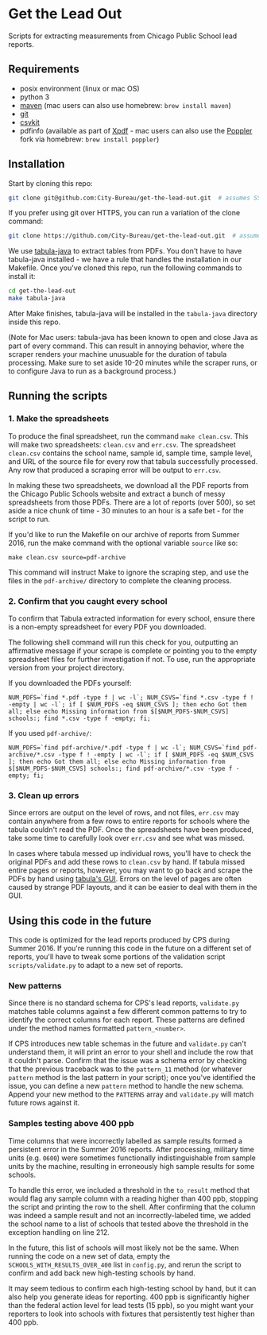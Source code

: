 # Get the Lead Out

Scripts for extracting measurements from Chicago Public School lead reports.

## Requirements

* posix environment (linux or mac OS)
* python 3 
* [maven](https://maven.apache.org/install.html) (mac users can also use homebrew: `brew install maven`) 
* [git](https://git-scm.com/book/en/v1/Getting-Started-Installing-Git)  
* [csvkit](https://csvkit.readthedocs.io/en/0.9.1/install.html)
* pdfinfo (available as part of [Xpdf](http://www.foolabs.com/xpdf/download.html) - mac users can also use the [Poppler](https://poppler.freedesktop.org/) fork via homebrew: `brew install poppler`)

## Installation

Start by cloning this repo:

```bash
git clone git@github.com:City-Bureau/get-the-lead-out.git  # assumes SSH
```

If you prefer using git over HTTPS, you can run a variation of the clone command:

```bash
git clone https://github.com/City-Bureau/get-the-lead-out.git  # assumes HTTPS
```

We use [tabula-java](https://github.com/tabulapdf/tabula-java) to extract tables from PDFs. You don't have to have tabula-java installed - we have a rule that handles the installation in our Makefile. Once you've cloned this repo, run the following commands to install it:

```bash
cd get-the-lead-out
make tabula-java
```

After Make finishes, tabula-java will be installed in the `tabula-java` directory inside this repo.  

(Note for Mac users: tabula-java has been known to open and close Java as part of every command. This can result in annoying behavior, where the scraper renders your machine unusuable for the duration of tabula processing. Make sure to set aside 10-20 minutes while the scraper runs, or to configure Java to run as a background process.)

## Running the scripts

### 1. Make the spreadsheets

To produce the final spreadsheet, run the command `make clean.csv`. This will make two spreadsheets: `clean.csv` and `err.csv`. The spreadsheet `clean.csv` contains the school name, sample id, sample time, sample level, and URL of the
source file for every row that tabula successfully processed. Any row that produced a scraping error will be output to `err.csv`.

In making these two spreadsheets, we download all the PDF reports from the Chicago Public Schools website and extract a bunch of messy spreadsheets from those PDFs. There are a lot of reports (over 500), so set aside a nice chunk of time - 30 minutes to an hour is a safe bet - for the script to run. 

If you'd like to run the Makefile on our archive of reports from Summer 2016, run the make command with the optional variable `source` like so:

```
make clean.csv source=pdf-archive
```

This command will instruct Make to ignore the scraping step, and use the files in the `pdf-archive/` directory to complete the cleaning process.

### 2. Confirm that you caught every school

To confirm that Tabula extracted information for every school, ensure there is a non-empty spreadsheet for every PDF you downloaded. 

The following shell command will run this check for you, outputting an affirmative message if your scrape is complete or pointing you to the empty spreadsheet files for further investigation if not. To use, run the appropriate version from your project directory.

If you downloaded the PDFs yourself:

```
NUM_PDFS=`find *.pdf -type f | wc -l`; NUM_CSVS=`find *.csv -type f ! -empty | wc -l`; if [ $NUM_PDFS -eq $NUM_CSVS ]; then echo Got them all; else echo Missing information from $[$NUM_PDFS-$NUM_CSVS] schools:; find *.csv -type f -empty; fi;
```

If you used `pdf-archive/`:

```
NUM_PDFS=`find pdf-archive/*.pdf -type f | wc -l`; NUM_CSVS=`find pdf-archive/*.csv -type f ! -empty | wc -l`; if [ $NUM_PDFS -eq $NUM_CSVS ]; then echo Got them all; else echo Missing information from $[$NUM_PDFS-$NUM_CSVS] schools:; find pdf-archive/*.csv -type f -empty; fi;
```

### 3. Clean up errors

Since errors are output on the level of rows, and not files, `err.csv` may contain anywhere from a few rows to entire reports for schools where the tabula couldn't read the PDF. Once the spreadsheets have been produced, take some time to carefully look over `err.csv` and see what was missed. 

In cases where tabula messed up individual rows, you'll have to check the original PDFs and add these rows to `clean.csv` by hand. If tabula missed entire pages or reports, however, you may want to go back and scrape the PDFs by hand using [tabula's GUI](http://tabula.technology/). Errors on the level of pages are often caused by strange PDF layouts, and it can be easier to deal with them in the GUI.

## Using this code in the future

This code is optimized for the lead reports produced by CPS during Summer 2016. If you're running this code in the future on a different set of reports, you'll have to tweak some portions of the validation script `scripts/validate.py` to adapt to a new set of reports.

### New patterns

Since there is no standard schema for CPS's lead reports, `validate.py` matches table columns against a few different common patterns to try to identify the correct columns for each report. These patterns are defined under the method names formatted `pattern_<number>`.

If CPS introduces new table schemas in the future and `validate.py` can't understand them, it will print an error to your shell and include the row that it couldn't parse. Confirm that the issue was a schema error by checking that the previous traceback was to the `pattern_11` method (or whatever `pattern` method is the last pattern in your script); once you've identified the issue, you can define a new `pattern` method to handle the new schema. Append your new method to the `PATTERNS` array and `validate.py` will match future rows against it. 

### Samples testing above 400 ppb

Time columns that were incorrectly labelled as sample results formed a persistent error in the Summer 2016 reports. After processing, military time units (e.g. `0600`) were sometimes functionally indistinguishable from sample units by the machine, resulting in erroneously high sample results for some schools. 

To handle this error, we included a threshold in the `to_result` method that would flag any sample column with a reading higher than 400 ppb, stopping the script and printing the row to the shell. After confirming that the column was indeed a sample result and not an incorrectly-labeled time, we added the school name to a list of schools that tested above the threshold in the exception handling on line 212.

In the future, this list of schools will most likely not be the same. When running the code on a new set of data, empty the `SCHOOLS_WITH_RESULTS_OVER_400` list in `config.py`, and rerun the script to confirm and add back new high-testing schools by hand.

It may seem tedious to confirm each high-testing school by hand, but it can also help you generate ideas for reporting. 400 ppb is significantly higher than the federal action level for lead tests (15 ppb), so you might want your reporters to look into schools with fixtures that persistently test higher than 400 ppb. 
